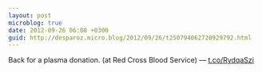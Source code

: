 ```yaml
---
layout: post
microblog: true
date: 2012-09-26 06:08 +0300
guid: http://desparoz.micro.blog/2012/09/26/t250794062720929792.html
---
```

Back for a plasma donation. (at Red Cross Blood Service) — [t.co/RydqaSzi](http://t.co/RydqaSzi)

